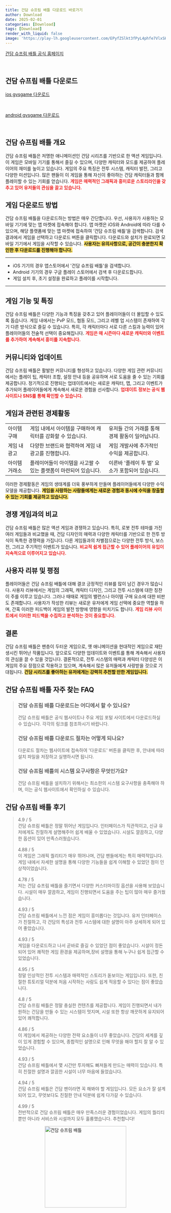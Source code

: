 ```yaml
---
title: 건담 슈프림 배틀 다운로드 바로가기
author: Download
date: 2025-02-01
categories: [Download]
tags: [Download]
render_with_liquid: false
image: 'https://play-lh.googleusercontent.com/EPyfZSlkt3fPyL4phfe7VlxSHSGl1Y2-3I58DanBTZQykTqOGxNeTEAhHFd3JGRH5Kg=s256-rw'
---
```

<p><a class='click-button' title='건담 슈프림 배틀' href='https://gb-kr.gvsgame.com/' rel='nofollow'>건담 슈프림 배틀 공식 홈페이지</a></p><br>
<h2 id='건담 슈프림 배틀_다운로드'>건담 슈프림 배틀 다운로드</h2>
<p><a class="click-button ios" title="gvsgame 다운로드" href="https://apps.apple.com/kr/app/%EA%B1%B4%EB%8B%B4-%EC%8A%88%ED%94%84%EB%A6%BC-%EB%B0%B0%ED%8B%80/id1510301054" rel="nofollow">ios gvsgame 다운로드</a></p><br>
<p><a class="click-button android" title="gvsgame 다운로드" href="https://play.google.comhttps://play.google.com/store/apps/details?id=com.bandainamcoent.gundambattle" rel="nofollow">android gvsgame 다운로드</a></p><br>


<h2 id='건담 슈프림 배틀 개요'>건담 슈프림 배틀 개요</h2>

<p>건담 슈프림 배틀은 저명한 애니메이션인 건담 시리즈를 기반으로 한 액션 게임입니다. 이 게임은 모바일 기기를 통해서 즐길 수 있으며, 다양한 캐릭터와 모드를 제공하여 플레이어의 재미를 높이고 있습니다. 게임의 주요 특징은 전투 시스템, 캐릭터 발전, 그리고 다양한 미션입니다. 많은 팬들이 이 게임을 통해 자신이 좋아하는 건담 캐릭터들과 함께 플레이할 수 있는 기회를 얻습니다. <b><span style="color: #ee2323;">게임은 매력적인 그래픽과 흥미로운 스토리라인을 갖추고 있어 유저들의 관심을 끌고 있습니다.</span></b></p>

<h2 id='게임 다운로드 방법'>게임 다운로드 방법</h2>

<p>건담 슈프림 배틀을 다운로드하는 방법은 매우 간단합니다. 우선, 사용자가 사용하는 모바일 기기에 맞는 앱 마켓에 접속해야 합니다. 앱 마켓은 iOS와 Android에 따라 다를 수 있으며, 해당 플랫폼에 맞는 앱 마켓에 접속하여 ‘건담 슈프림 배틀’을 검색합니다. 검색 결과에서 게임을 선택하고 다운로드 버튼을 클릭합니다. 다운로드와 설치가 완료되면 모바일 기기에서 게임을 시작할 수 있습니다. <b><span style="background-color: #ffe066;">사용자는 유의사항으로, 공간이 충분한지 확인한 후 다운로드를 진행해야 합니다.</span></b></p>

<hr />

<ul>
    <li>iOS 기기의 경우 앱스토어에서 '건담 슈프림 배틀'을 검색합니다.</li>
    <li>Android 기기의 경우 구글 플레이 스토어에서 검색 후 다운로드합니다.</li>
    <li>게임 설치 후, 초기 설정을 완료하고 플레이를 시작합니다.</li>
</ul>

<hr />

<h2 id='게임 기능 및 특징'>게임 기능 및 특징</h2>

<p>건담 슈프림 배틀은 다양한 기능과 특징을 갖추고 있어 플레이어들이 더 몰입할 수 있도록 돕습니다. 게임 내에서는 PvP 모드, 협동 모드, 그리고 레벨 업 시스템이 존재하여 각기 다른 방식으로 즐길 수 있습니다. 특히, 각 캐릭터마다 서로 다른 스킬과 능력이 있어 플레이어들의 전술적 선택이 중요해집니다. <b><span style="color: #ee2323;">게임은 매 시즌마다 새로운 캐릭터와 이벤트를 추가하여 계속해서 흥미를 지속합니다.</span></b></p>

<h2 id='커뮤니티와 업데이트'>커뮤니티와 업데이트</h2>

<p>건담 슈프림 배틀은 활발한 커뮤니티를 형성하고 있습니다. 다양한 게임 관련 커뮤니티에서는 플레이 팁, 캐릭터 조합, 설정 안내 등을 공유하며 서로 도움을 줄 수 있는 기회를 제공합니다. 정기적으로 진행되는 업데이트에서는 새로운 캐릭터, 맵, 그리고 이벤트가 추가되어 플레이어들에게 계속해서 새로운 경험을 선사합니다. <b><span style="color: #ee2323;">업데이트 정보는 공식 웹사이트나 SNS를 통해 확인할 수 있습니다.</span></b></p>

<h2 id='게임과 관련된 경제활동'>게임과 관련된 경제활동</h2>

<table>
    <tr>
        <td>아이템 구매</td>
        <td>게임 내에서 아이템을 구매하여 캐릭터를 강화할 수 있습니다.</td>
        <td>유저들 간의 거래를 통해 경제 활동이 일어납니다.</td>
    </tr>
    <tr>
        <td>게임 내 광고</td>
        <td>다양한 브랜드와 협력하여 게임 내 광고를 진행합니다.</td>
        <td>게임 개발사에 추가적인 수익을 제공합니다.</td>
    </tr>
    <tr>
        <td>아이템 거래소</td>
        <td>플레이어들이 아이템을 사고팔 수 있는 플랫폼이 마련되어 있습니다.</td>
        <td>이른바 '플레이 투 벌' 요소가 포함되어 있습니다.</td>
    </tr>
</table>

<p>이러한 경제활동은 게임의 생태계를 더욱 풍부하게 만들며 플레이어들에게 다양한 수익 모델을 제공합니다. <b><span style="background-color: #ffe066;">게임을 사랑하는 사람들에게는 새로운 경험과 동시에 수익을 창출할 수 있는 기회를 제공하고 있습니다.</span></b></p>

<h2 id='경쟁 게임과의 비교'>경쟁 게임과의 비교</h2>

<p>건담 슈프림 배틀은 많은 액션 게임과 경쟁하고 있습니다. 특히, 로봇 전투 테마를 가진 여러 게임들과 비교했을 때, 건담 디자인의 매력과 다양한 캐릭터를 기반으로 한 전투 방식이 독특한 경쟁력을 가집니다. 다른 게임들과의 차별점으로는 다양한 전투 방식, 보스전, 그리고 주기적인 이벤트가 있습니다. <b><span style="color: #ee2323;">비교적 쉽게 접근할 수 있어 플레이어의 유입이 지속적으로 이루어지고 있습니다.</span></b></p>

<h2 id='사용자 리뷰 및 평점'>사용자 리뷰 및 평점</h2>

<p>플레이어들은 건담 슈프림 배틀에 대해 결코 긍정적인 리뷰를 많이 남긴 경우가 많습니다. 사용자 리뷰에서는 게임의 그래픽, 캐릭터 디자인, 그리고 전투 시스템에 대한 칭찬이 주를 이루고 있습니다. 그러나 때때로 게임의 밸런스나 아이템 구매 요소에 대한 비판도 존재합니다. 사용자가 작성한 리뷰는 새로운 유저에게 게임 선택에 중요한 역할을 하며, 간혹 이러한 피드백이 게임의 발전 방향에 영향을 미치기도 합니다. <b><span style="color: #ee2323;">게임 리뷰 사이트에서 이러한 피드백을 수집하고 분석하는 것이 중요합니다.</span></b></p>

<h2 id='결론'>결론</h2>

<p>건담 슈프림 배틀은 팬층이 두터운 게임으로, 옛 애니메이션을 현대적인 게임으로 재탄생시킨 뛰어난 작품입니다. 앞으로도 다양한 업데이트와 이벤트를 통해 계속해서 사용자의 관심을 끌 수 있을 것입니다. 결론적으로, 전투 시스템의 매력과 캐릭터 다양성은 이 게임의 주요 장점으로 작용하고 있으며, 계속해서 많은 유저들에게 사랑받을 것으로 기대됩니다. <b><span style="background-color: #ffe066;">건담 시리즈를 좋아하는 유저에게는 강력히 추천할 만한 게임입니다.</span></b></p>


<h2 id='건담 슈프림 배틀_자주_찾는_FAQ'>건담 슈프림 배틀 자주 찾는 FAQ</h2>
<div itemscope="" itemtype="https://schema.org/FAQPage"> <blockquote> <div itemscope="" itemprop="mainEntity" itemtype="https://schema.org/Question"> <h3 itemprop="name">건담 슈프림 배틀 다운로드는 어디에서 할 수 있나요?</h3> <div itemscope="" itemprop="acceptedAnswer" itemtype="https://schema.org/Answer"> <span itemprop="text"> <p>건담 슈프림 배틀은 공식 웹사이트나 주요 게임 포털 사이트에서 다운로드하실 수 있습니다. 각각의 링크를 참조하시기 바랍니다.</p> </span> </div> </div> <div itemscope="" itemprop="mainEntity" itemtype="https://schema.org/Question"> <h3 itemprop="name">건담 슈프림 배틀 다운로드 절차는 어떻게 되나요?</h3> <div itemscope="" itemprop="acceptedAnswer" itemtype="https://schema.org/Answer"> <span itemprop="text"> <p>다운로드 절차는 웹사이트에 접속하여 '다운로드' 버튼을 클릭한 후, 안내에 따라 설치 파일을 저장하고 실행하시면 됩니다.</p> </span> </div> </div> <div itemscope="" itemprop="mainEntity" itemtype="https://schema.org/Question"> <h3 itemprop="name">건담 슈프림 배틀의 시스템 요구사항은 무엇인가요?</h3> <div itemscope="" itemprop="acceptedAnswer" itemtype="https://schema.org/Answer"> <span itemprop="text"> <p>건담 슈프림 배틀을 설치하기 위해서는 최소한의 시스템 요구사항을 충족해야 하며, 이는 공식 웹사이트에서 확인하실 수 있습니다.</p> </span> </div> </div> </blockquote> </div>
<h2 id='건담 슈프림 배틀_후기'>건담 슈프림 배틀 후기</h2>
<div itemscope itemtype="https://schema.org/Product">
  <blockquote>
  <div itemprop="review" itemscope itemtype="https://schema.org/Review">
      <div itemprop="reviewRating" itemscope itemtype="https://schema.org/Rating"> <span itemprop="ratingValue">4.9</span> / <span itemprop="bestRating">5</span> </div>
      <span itemprop="reviewBody">건담 슈프림 배틀은 정말 뛰어난 게임입니다. 인터페이스가 직관적이고, 신규 유저에게도 친절하게 설명해주어 쉽게 배울 수 있었습니다. 시설도 깔끔하고, 다양한 옵션이 있어 만족스러웠습니다.</span>
  </div>
  <br>
  <div itemprop="review" itemscope itemtype="https://schema.org/Review">
      <div itemprop="reviewRating" itemscope itemtype="https://schema.org/Rating"> <span itemprop="ratingValue">4.88</span> / <span itemprop="bestRating">5</span> </div>
      <span itemprop="reviewBody">이 게임은 그래픽 퀄리티가 매우 뛰어나며, 건담 팬들에게는 특히 매력적입니다. 게임 내에서 자세한 설명을 통해 다양한 기능들을 쉽게 이해할 수 있었던 점이 인상적이었습니다.</span>
  </div>
  <br>
  <div itemprop="review" itemscope itemtype="https://schema.org/Review">
      <div itemprop="reviewRating" itemscope itemtype="https://schema.org/Rating"> <span itemprop="ratingValue">4.78</span> / <span itemprop="bestRating">5</span> </div>
      <span itemprop="reviewBody">저는 건담 슈프림 배틀을 즐기면서 다양한 커스터마이징 옵션을 사용해 보았습니다. 시설이 매우 깔끔하고, 게임이 진행되면서 도움을 주는 팁이 많아 매우 즐거웠습니다.</span>
  </div>
  <br>
  <div itemprop="review" itemscope itemtype="https://schema.org/Review">
      <div itemprop="reviewRating" itemscope itemtype="https://schema.org/Rating"> <span itemprop="ratingValue">4.93</span> / <span itemprop="bestRating">5</span> </div>
      <span itemprop="reviewBody">건담 슈프림 배틀에서 느낀 점은 게임이 흥미롭다는 것입니다. 유저 인터페이스가 친절하고, 각 건담의 특성과 전투 시스템에 대한 설명이 아주 상세하게 되어 있어 좋았습니다.</span>
  </div>
  <br>
  <div itemprop="review" itemscope itemtype="https://schema.org/Review">
      <div itemprop="reviewRating" itemscope itemtype="https://schema.org/Rating"> <span itemprop="ratingValue">4.93</span> / <span itemprop="bestRating">5</span> </div>
      <span itemprop="reviewBody">게임을 다운로드하고 나서 곧바로 즐길 수 있었던 점이 좋았습니다. 시설이 정돈되어 있어 쾌적한 게임 환경을 제공하며,장비 설명을 통해 누구나 쉽게 접근할 수 있었습니다.</span>
  </div>
  <br>
  <div itemprop="review" itemscope itemtype="https://schema.org/Review">
      <div itemprop="reviewRating" itemscope itemtype="https://schema.org/Rating"> <span itemprop="ratingValue">4.95</span> / <span itemprop="bestRating">5</span> </div>
      <span itemprop="reviewBody">정말 인상적인 전투 시스템과 매력적인 스토리가 돋보이는 게임입니다. 또한, 친절한 튜토리얼 덕분에 처음 시작하는 사람도 쉽게 적응할 수 있다는 점이 좋았습니다.</span>
  </div>
  <br>
  <div itemprop="review" itemscope itemtype="https://schema.org/Review">
      <div itemprop="reviewRating" itemscope itemtype="https://schema.org/Rating"> <span itemprop="ratingValue">4.8</span> / <span itemprop="bestRating">5</span> </div>
      <span itemprop="reviewBody">건담 슈프림 배틀은 정말 충실한 컨텐츠를 제공합니다. 게임이 진행되면서 내가 원하는 건담을 만들 수 있는 시스템이 멋지며, 시설 또한 항상 깨끗하게 유지되어 있어 쾌적합니다.</span>
  </div>
  <br>
  <div itemprop="review" itemscope itemtype="https://schema.org/Review">
      <div itemprop="reviewRating" itemscope itemtype="https://schema.org/Rating"> <span itemprop="ratingValue">4.86</span> / <span itemprop="bestRating">5</span> </div>
      <span itemprop="reviewBody">이 게임에서 제공하는 다양한 전략 요소들이 너무 좋았습니다. 건담의 세계를 깊이 있게 경험할 수 있으며, 종합적인 설명으로 인해 무엇을 해야 할지 잘 알 수 있었습니다.</span>
  </div>
  <br>
  <div itemprop="review" itemscope itemtype="https://schema.org/Review">
      <div itemprop="reviewRating" itemscope itemtype="https://schema.org/Rating"> <span itemprop="ratingValue">4.93</span> / <span itemprop="bestRating">5</span> </div>
      <span itemprop="reviewBody">건담 슈프림 배틀에서 몇 시간만 투자해도 빠져들게 만드는 매력이 있습니다. 특히 친절한 설명과 깔끔한 시설이 너무 마음에 들었습니다.</span>
  </div>
  <br>
  <div itemprop="review" itemscope itemtype="https://schema.org/Review">
      <div itemprop="reviewRating" itemscope itemtype="https://schema.org/Rating"> <span itemprop="ratingValue">4.94</span> / <span itemprop="bestRating">5</span> </div>
      <span itemprop="reviewBody">건담 슈프림 배틀은 건담 팬이라면 꼭 해봐야 할 게임입니다. 모든 요소가 잘 설계되어 있고, 무엇보다도 친절한 안내 덕분에 쉽게 다가갈 수 있습니다.</span>
  </div>
  <br>
  <div itemprop="review" itemscope itemtype="https://schema.org/Review">
      <div itemprop="reviewRating" itemscope itemtype="https://schema.org/Rating"> <span itemprop="ratingValue">4.99</span> / <span itemprop="bestRating">5</span> </div>
      <span itemprop="reviewBody">전반적으로 건담 슈프림 배틀은 매우 만족스러운 경험이었습니다. 게임의 퀄리티뿐만 아니라 서비스와 시설까지 모두 훌륭했습니다. 추천합니다!</span>
  </div>
  </blockquote>
</div>
<figure class="image" style="display: flex; justify-content: center; align-items: center; margin: 0;"><img src="https://play-lh.googleusercontent.com/EPyfZSlkt3fPyL4phfe7VlxSHSGl1Y2-3I58DanBTZQykTqOGxNeTEAhHFd3JGRH5Kg=s256-rw" alt="건담 슈프림 배틀" width="256" height="256" style="max-width: 100%; height: auto;"></figure>